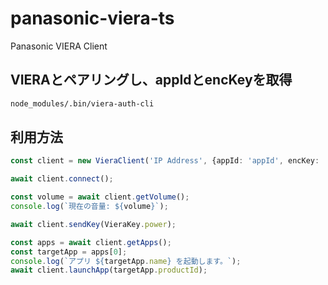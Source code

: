 # panasonic-viera-ts

Panasonic VIERA Client

## VIERAとペアリングし、appIdとencKeyを取得
```bash
node_modules/.bin/viera-auth-cli
```

## 利用方法
```ts
const client = new VieraClient('IP Address', {appId: 'appId', encKey: 'encKey'});

await client.connect();

const volume = await client.getVolume();
console.log(`現在の音量: ${volume}`);

await client.sendKey(VieraKey.power);

const apps = await client.getApps();
const targetApp = apps[0];
console.log(`アプリ ${targetApp.name} を起動します。`);
await client.launchApp(targetApp.productId);
```

